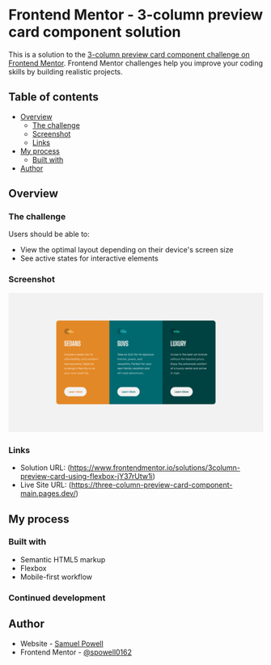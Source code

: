 # Frontend Mentor - 3-column preview card component solution

This is a solution to the [3-column preview card component challenge on Frontend Mentor](https://www.frontendmentor.io/challenges/3column-preview-card-component-pH92eAR2-). Frontend Mentor challenges help you improve your coding skills by building realistic projects. 

## Table of contents

- [Overview](#overview)
  - [The challenge](#the-challenge)
  - [Screenshot](#screenshot)
  - [Links](#links)
- [My process](#my-process)
  - [Built with](#built-with)
- [Author](#author)

## Overview

### The challenge

Users should be able to:

- View the optimal layout depending on their device's screen size
- See active states for interactive elements

### Screenshot

![Screenshot of the three column preview card.](images/screenshot_3-column_preview_card_component.png)

### Links

- Solution URL: (https://www.frontendmentor.io/solutions/3column-preview-card-using-flexbox-jY37rUtw1i)
- Live Site URL: (https://three-column-preview-card-component-main.pages.dev/)

## My process

### Built with

- Semantic HTML5 markup
- Flexbox
- Mobile-first workflow

### Continued development

## Author

- Website - [Samuel Powell](https://samuelpowell.ie/)
- Frontend Mentor - [@spowell0162](https://www.frontendmentor.io/profile/spowell0162)
